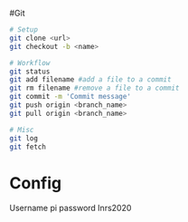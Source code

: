 #Git
```bash
# Setup
git clone <url>
git checkout -b <name>

# Workflow
git status
git add filename #add a file to a commit
git rm filename #remove a file to a commit
git commit -m 'Commit message'
git push origin <branch_name>
git pull origin <branch_name>

# Misc
git log
git fetch 
```

# Config
Username pi
password Inrs2020